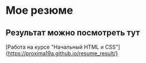 # Moe резюме

## Результат можно посмотреть тут



[Работа на курсе "Начальный HTML и CSS"] {https://proxima19a.github.io/resume_result/}
